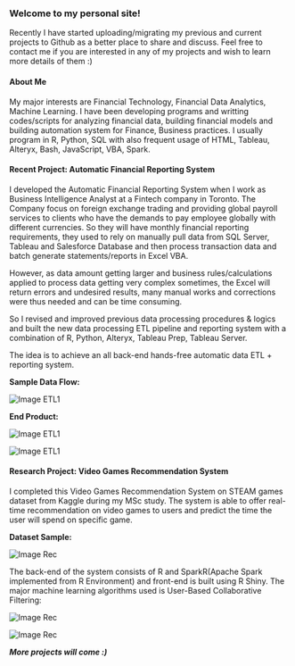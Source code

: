 ### Welcome to my personal site! 

Recently I have started uploading/migrating my previous and current projects to Github as a better place to share and discuss. Feel free to contact me if you are interested in any of my projects and wish to learn more details of them :) 

#### About Me

My major interests are Financial Technology, Financial Data Analytics, Machine Learning. I have been developing programs and writting codes/scripts for analyzing financial data, building financial models and building automation system for Finance, Business practices. I usually program in R, Python, SQL with also frequent usage of HTML, Tableau, Alteryx, Bash, JavaScript, VBA, Spark. 


#### Recent Project: Automatic Financial Reporting System

I developed the Automatic Financial Reporting System when I work as Business Intelligence Analyst at a Fintech company in Toronto. The Company focus on foreign exchange trading and providing global payroll services to clients who have the demands to pay employee globally with different currencies. So they will have monthly financial reporting requirements, they used to rely on manually pull data from SQL Server, Tableau and Salesforce Database and then process transaction data and batch generate statements/reports in Excel VBA. 

However, as data amount getting larger and business rules/calculations applied to process data getting very complex sometimes, the Excel will return errors and undesired results, many manual works and corrections were thus needed and can be time consuming.

So I revised and improved previous data processing procedures & logics and built the new data processing ETL pipeline and reporting system with a combination of R, Python, Alteryx, Tableau Prep, Tableau Server.

The idea is to achieve an all back-end hands-free automatic data ETL + reporting system.

**Sample Data Flow:**

![Image ETL1](https://monsieurrd.github.io/Prep1.png)


**End Product:**

![Image ETL1](https://monsieurrd.github.io/RS-Cover.jpg)

![Image ETL1](https://monsieurrd.github.io/RS-List.jpg)


#### Research Project: Video Games Recommendation System 

I completed this Video Games Recommendation System on STEAM games dataset from Kaggle during my MSc study. The system is able to offer real-time recommendation on video games to users and predict the time the user will spend on specific game. 

**Dataset Sample:**

![Image Rec](https://monsieurrd.github.io/Data-Rec.png)


The back-end of the system consists of R and SparkR(Apache Spark implemented from R Environment) and front-end is built using R Shiny. The major machine learning algorithms used is User-Based Collaborative Filtering:

![Image Rec](https://monsieurrd.github.io/Front-Rec.png)

![Image Rec](https://monsieurrd.github.io/Back-Rec.png)


_**More projects will come :)**_



